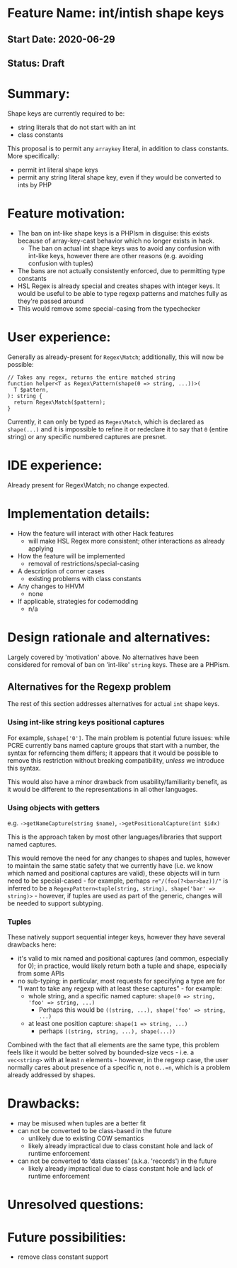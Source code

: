 # Feature Name: int/intish shape keys
## Start Date: 2020-06-29
## Status: Draft

# Summary:

Shape keys are currently required to be:
- string literals that do not start with an int
- class constants

This proposal is to permit any `arraykey` literal, in addition to class
constants. More specifically:
- permit int literal shape keys
- permit any string literal shape key, even if they would be converted to ints
  by PHP

# Feature motivation:

- The ban on int-like shape keys is a PHPIsm in disguise: this exists because
  of array-key-cast behavior which no longer exists in hack.
  - The ban on actual int shape keys was to avoid any confusion with int-like
    keys, however there are other reasons (e.g. avoiding confusion with tuples)
- The bans are not actually consistently enforced, due to permitting type constants
- HSL Regex is already special and creates shapes with integer keys. It would
  be useful to be able to type regexp patterns and matches fully as they're
  passed around
- This would remove some special-casing from the typechecker

# User experience: 

Generally as already-present for `Regex\Match`; additionally, this will now be
possible:

```
// Takes any regex, returns the entire matched string
function helper<T as Regex\Pattern(shape(0 => string, ...))>(
  T $pattern,
): string {
  return Regex\Match($pattern);
}
```

Currently, it can only be typed as `Regex\Match`, which is declared as
`shape(...)` and it is impossible to refine it or redeclare it to say that
`0` (entire string) or any specific numbered captures are presnet.

# IDE experience:

Already present for Regex\Match; no change expected.

# Implementation details:

* How the feature will interact with other Hack features
  - will make HSL Regex more consistent; other interactions as already applying
* How the feature will be implemented
  - removal of restrictions/special-casing
* A description of corner cases
  - existing problems with class constants
* Any changes to HHVM
  - none
* If applicable, strategies for codemodding
  - n/a

# Design rationale and alternatives:

Largely covered by 'motivation' above. No alternatives have been considered
for removal of ban on 'int-like' `string` keys. These are a PHPism.

## Alternatives for the Regexp problem

The rest of this section addresses alternatives for actual `int` shape keys.

### Using int-like string keys positional captures

For example, `$shape['0']`. The main problem is potential future issues: while
PCRE currently bans named capture groups that start with a number, the syntax
for referncing them differs; it appears that it would be possible to remove
this restriction without breaking compatibility, *unless* we introduce this
syntax.

This would also have a minor drawback from usability/familiarity benefit, as it
would be different to the representations in all other languages.

### Using objects with getters

e.g. `->getNameCapture(string $name)`, `->getPositionalCapture(int $idx)`

This is the approach taken by most other languages/libraries that support named
captures.

This would remove the need for any changes to shapes and tuples, however to
maintain the same static safety that we currently have (i.e. we know which
named and positional captures are valid), these objects will in turn need
to be special-cased - for example, perhaps `re"/(foo(?<bar>baz))/"` is inferred
to be a `RegexpPattern<tuple(string, string), shape('bar' => string)>` - however,
if tuples are used as part of the generic, changes will be needed to support
subtyping.

### Tuples

These natively support sequential integer keys, however they have several
drawbacks here:

- it's valid to mix named and positional captures (and common, especially for 0);
  in practice, would likely return  both a tuple and shape, especially from some APIs
- no sub-typing; in particular, most requests for specifying a type are for "I want
  to take any regexp with at least these captures" - for example:
  - whole string, and a specific named capture: `shape(0 => string, 'foo' => string, ...)`
    - Perhaps this would be `((string, ...), shape('foo' => string, ...)`
  - at least one position capture: `shape(1 => string, ...)`
    - perhaps `((string, string, ...), shape(...))`

Combined with the fact that all elements are the same type, this problem feels
like it would be better solved by bounded-size vecs - i.e. a `vec<string>` with
at least `n` elements - however, in the regexp case, the user normally cares
about presence of a specific n, not `0..=n`, which is a problem already addressed
by shapes.

# Drawbacks: 

- may be misused when tuples are a better fit
- can not be converted to be class-based in the future
  - unlikely due to existing COW semantics
  - likely already impractical due to class constant hole and lack of runtime enforcement
- can not be converted to 'data classes' (a.k.a. 'records') in the future
  - likely already impractical due to class constant hole and lack of runtime enforcement

# Unresolved questions: 

# Future possibilities:

- remove class constant support

